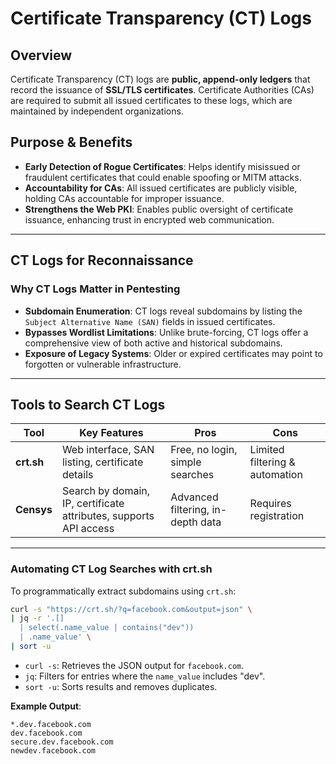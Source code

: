 # Certificate Transparency (CT) Logs
## Overview
Certificate Transparency (CT) logs are **public, append-only ledgers** that record the issuance of **SSL/TLS certificates**. Certificate Authorities (CAs) are required to submit all issued certificates to these logs, which are maintained by independent organizations.
## Purpose & Benefits
- **Early Detection of Rogue Certificates**: Helps identify misissued or fraudulent certificates that could enable spoofing or MITM attacks.
- **Accountability for CAs**: All issued certificates are publicly visible, holding CAs accountable for improper issuance.
- **Strengthens the Web PKI**: Enables public oversight of certificate issuance, enhancing trust in encrypted web communication.

---
## CT Logs for Reconnaissance
### Why CT Logs Matter in Pentesting
- **Subdomain Enumeration**: CT logs reveal subdomains by listing the `Subject Alternative Name (SAN)` fields in issued certificates.
- **Bypasses Wordlist Limitations**: Unlike brute-forcing, CT logs offer a comprehensive view of both active and historical subdomains.
- **Exposure of Legacy Systems**: Older or expired certificates may point to forgotten or vulnerable infrastructure.

---
## Tools to Search CT Logs

| Tool       | Key Features                                                      | Pros                              | Cons                           |
| ---------- | ----------------------------------------------------------------- | --------------------------------- | ------------------------------ |
| **crt.sh** | Web interface, SAN listing, certificate details                   | Free, no login, simple searches   | Limited filtering & automation |
| **Censys** | Search by domain, IP, certificate attributes, supports API access | Advanced filtering, in-depth data | Requires registration          |

---
### Automating CT Log Searches with crt.sh
To programmatically extract subdomains using `crt.sh`:
```bash
curl -s "https://crt.sh/?q=facebook.com&output=json" \
| jq -r '.[]
  | select(.name_value | contains("dev"))
  | .name_value' \
| sort -u
```
- `curl -s`: Retrieves the JSON output for `facebook.com`.
- `jq`: Filters for entries where the `name_value` includes "dev".
- `sort -u`: Sorts results and removes duplicates.

**Example Output**:
```
*.dev.facebook.com
dev.facebook.com
secure.dev.facebook.com
newdev.facebook.com
```
